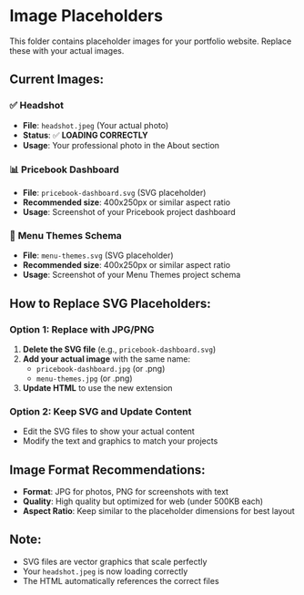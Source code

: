 # Image Placeholders

This folder contains placeholder images for your portfolio website. Replace these with your actual images.

## Current Images:

### ✅ **Headshot** 
- **File**: `headshot.jpeg` (Your actual photo)
- **Status**: ✅ **LOADING CORRECTLY**
- **Usage**: Your professional photo in the About section

### 📊 **Pricebook Dashboard**
- **File**: `pricebook-dashboard.svg` (SVG placeholder)
- **Recommended size**: 400x250px or similar aspect ratio
- **Usage**: Screenshot of your Pricebook project dashboard

### 📅 **Menu Themes Schema**
- **File**: `menu-themes.svg` (SVG placeholder)
- **Recommended size**: 400x250px or similar aspect ratio
- **Usage**: Screenshot of your Menu Themes project schema

## How to Replace SVG Placeholders:

### Option 1: Replace with JPG/PNG
1. **Delete the SVG file** (e.g., `pricebook-dashboard.svg`)
2. **Add your actual image** with the same name:
   - `pricebook-dashboard.jpg` (or .png)
   - `menu-themes.jpg` (or .png)
3. **Update HTML** to use the new extension

### Option 2: Keep SVG and Update Content
- Edit the SVG files to show your actual content
- Modify the text and graphics to match your projects

## Image Format Recommendations:
- **Format**: JPG for photos, PNG for screenshots with text
- **Quality**: High quality but optimized for web (under 500KB each)
- **Aspect Ratio**: Keep similar to the placeholder dimensions for best layout

## Note:
- SVG files are vector graphics that scale perfectly
- Your `headshot.jpeg` is now loading correctly
- The HTML automatically references the correct files
